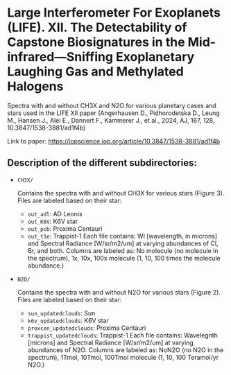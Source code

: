 
# Large Interferometer For Exoplanets (LIFE). XII. The Detectability of Capstone Biosignatures in the Mid-infrared—Sniffing Exoplanetary Laughing Gas and Methylated Halogens
  

Spectra with and without CH3X and N2O for various planetary cases and stars used in the LIFE XII paper (Angerhausen D., Pidhorodetska D., Leung M., Hansen J., Alei E., Dannert F., Kammerer J., et al., 2024, AJ, 167, 128, 10.3847/1538-3881/ad1f4b)

Link to paper: 	https://iopscience.iop.org/article/10.3847/1538-3881/ad1f4b

  
  

  

## Description of the different subdirectories:  

  
  

- `CH3X/`  

	Contains the spectra with and without CH3X for various stars (Figure 3). Files are labeled based on their star:
	- `out_adl`: AD Leonis
	- `out_K6V`: K6V star 
	- `out_pcb`: Proxima Centauri
	- `out_t1e`: Trappist-1 
	Each file contains: Wl [wavelength, in microns] and Spectral Radiance [W/sr/m2/um] at varying abundances of Cl, Br, and both. Columns are labeled as: No molecule (no molecule in the spectrum), 1x, 10x, 100x molecule (1, 10, 100 times the molecule abundance.)

  

- `N2O/` 

	
	Contains the spectra with and without N2O for various stars (Figure 2). Files are labeled based on their star:
	- `sun_updatedclouds`: Sun
	- `k6v_updatedclouds`: K6V star 
	- `proxcen_updatedclouds`: Proxima Centauri
	- `trappist_updatedclouds`: Trappist-1 
	Each file contains: Wavelegnth [microns] and Spectral Radiance [W/sr/m2/um] at varying abundances of N2O. Columns are labeled as: NoN2O (no N2O in the spectrum), 1Tmol, 10Tmol, 100Tmol molecule (1, 10, 100 Teramol/yr N2O.)
  